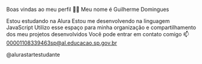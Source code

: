 Boas vindas ao meu perfil 💙💙
Meu nome é Guilherme Domingues

Estou estudando na Alura
Estou me desenvolvendo na linguagem JavaScript
Utilizo esse espaço para minha organização e compartilhamento dos meu projetos desenvolvidos
Você pode entrar em contato comigo 📫
00001108339463sp@al.educacao.sp.gov.br

@alurastartestudante
